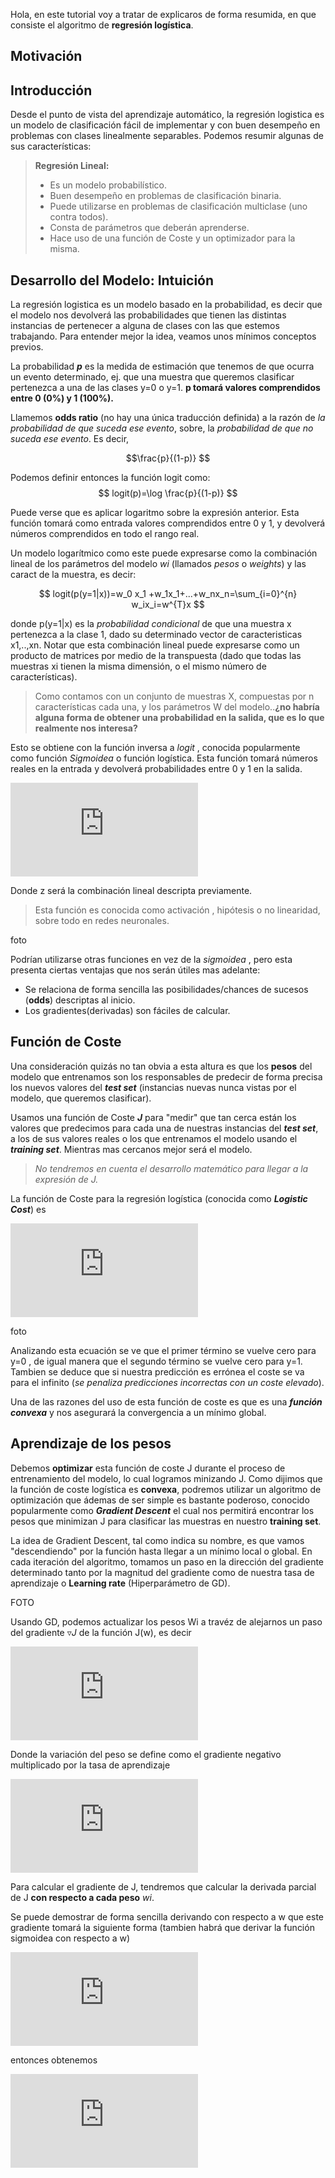 Hola, en este tutorial  voy a tratar de explicaros de forma resumida, en que consiste el algoritmo de **regresión logística**.


Motivación 
-------------

Introducción
-------------

Desde el punto de vista del aprendizaje automático, la regresión logistica es un modelo de clasificación fácil de implementar y con buen desempeño en problemas con clases linealmente separables. Podemos resumir algunas de sus características:


> **Regresión Lineal:**
> 
> - Es un modelo probabilístico.
> - Buen desempeño en problemas de clasificación binaria.
> - Puede utilizarse en problemas de clasificación multiclase (uno contra todos).
> - Consta de parámetros que deberán aprenderse.
> - Hace uso de una función de Coste y un optimizador para la misma.

Desarrollo del Modelo: Intuición 
-------------------

La regresión logistica es un modelo basado en la probabilidad, es decir que el modelo nos devolverá las probabilidades que tienen las distintas instancias de pertenecer a alguna de clases con las que estemos trabajando. Para entender mejor la idea, veamos unos mínimos conceptos previos.

La probabilidad ***p*** es la medida de estimación que tenemos de que ocurra un evento determinado, ej. que una muestra que queremos clasificar pertenezca a una de las clases y=0 o y=1. 
**p tomará valores comprendidos entre 0 (0%) y 1 (100%).** 

Llamemos **odds ratio** (no hay una única traducción definida) a la razón de *la probabilidad de que suceda ese evento*, sobre, la *probabilidad de que no suceda ese evento*. Es decir,

$$\frac{p}{(1-p)}
$$

Podemos definir entonces la función logit como:
$$
logit(p)=\log \frac{p}{(1-p)}
$$

Puede verse que es aplicar logaritmo sobre la expresión anterior. Esta función tomará como entrada valores comprendidos entre 0 y 1, y devolverá números comprendidos en todo el rango real. 

Un modelo logarítmico como este puede expresarse como la combinación lineal de los parámetros del modelo *wi* (llamados *pesos* o *weights*)  y las caract de la muestra, es decir:

$$
logit(p(y=1|x))=w_0 x_1 +w_1x_1+...+w_nx_n=\sum_{i=0}^{n} w_ix_i=w^{T}x
$$

donde p(y=1|x) es la *probabilidad condicional* de que una muestra x pertenezca a la clase 1, dado su determinado vector de caracteristicas x1,..,xn. 
Notar que esta combinación lineal puede expresarse como un producto de matrices por medio de la transpuesta (dado que todas las muestras xi tienen la misma dimensión, o el mismo número de características).

> Como contamos con un conjunto de muestras X, compuestas por n características cada una, y los parámetros W del modelo..**¿no habría alguna forma de obtener una probabilidad en la salida, que es lo que realmente nos interesa?**

Esto se obtiene con la función inversa a *logit* , conocida popularmente como función *Sigmoidea* o función logística. Esta función tomará números reales en la entrada y devolverá probabilidades entre 0 y 1 en la salida.

![enter image description here](http://latex.codecogs.com/gif.latex?P%28y=1%7Cx%29=%5Csigma%20%28z%29=%5Cfrac%7B1%7D%7B1&plus;e%5E%7B-z%7D%7D)

Donde z será la combinación lineal descripta previamente. 

> Esta función es conocida como activación , hipótesis o no linearidad, sobre todo en redes neuronales.

foto

Podrían utilizarse otras funciones en vez de la *sigmoidea* , pero esta presenta ciertas ventajas que nos serán útiles mas adelante:

 - Se relaciona de forma sencilla las posibilidades/chances de sucesos (**odds**) descriptas al inicio.
 - Los gradientes(derivadas) son fáciles de calcular.

## Función de Coste ##

Una consideración quizás no tan obvia a esta altura es que los **pesos** del modelo que entrenamos son los responsables de predecir de forma precisa los nuevos valores del ***test set*** (instancias nuevas nunca vistas por el modelo, que queremos clasificar).

Usamos una función de Coste ***J***  para "medir" que tan cerca están los valores que predecimos para cada una de nuestras instancias del ***test set***, a los de sus valores reales o los que entrenamos el modelo usando el ***training set***. Mientras mas cercanos mejor será el modelo.

> *No tendremos en cuenta el desarrollo matemático para llegar a la expresión de J.*

La función de Coste para la regresión logística (conocida como ***Logistic Cost***) es 


 ![Coste logistico](http://latex.codecogs.com/gif.latex?J%28w%29%3D-%5Cfrac%7B1%7D%7Bm%7D%5Csum_%7Bi%3D1%7D%5E%7Bm%7D%5By%20%5Clog%20%28%5Csigma%20%28z%29%29&plus;%281-y%29%20%5Clog%20%281-%5Csigma%20%28z%29%29%5D)

foto

Analizando esta ecuación se ve que el primer término se vuelve cero para y=0 , de igual manera que el segundo término se vuelve cero para y=1. Tambien se deduce que si nuestra predicción es errónea el coste se va para el infinito (*se penaliza predicciones incorrectas con un coste elevado*).

Una de las razones del uso de esta función de coste es que es una ***función convexa*** y nos asegurará la convergencia a un mínimo global. 

## Aprendizaje de los pesos ##

Debemos **optimizar** esta función de coste J durante el proceso de entrenamiento del modelo, lo cual logramos minizando J. 
Como dijimos que la función de coste logística es **convexa**, podremos utilizar un algoritmo de optimización que ádemas de ser simple es bastante poderoso, conocido popularmente como ***Gradient Descent*** el cual nos permitirá encontrar los pesos que minimizan J para clasificar las muestras en nuestro **training set**.

La idea de Gradient Descent, tal como indica su nombre, es que vamos "descendiendo" por la función hasta llegar a un mínimo local o global. En cada iteración del algoritmo, tomamos un paso en la dirección del gradiente determinado tanto por la magnitud del gradiente como de nuestra tasa de aprendizaje o **Learning rate** (Hiperparámetro de GD).

 FOTO
 
 Usando GD, podemos actualizar los pesos Wi a travéz de alejarnos un paso del gradiente $\triangledown J$ de la función J(w), es decir

![Update Rule](http://latex.codecogs.com/gif.latex?w:=w&plus;%5CDelta%20w)  

Donde la variación del peso se define como el gradiente negativo multiplicado por la tasa de aprendizaje 

![variacion](http://latex.codecogs.com/gif.latex?%5CDelta%20w=-%5Calpha%20%5Cfrac%7B%5Cpartial%20J%7D%7B%5Cpartial%20w_%7Bi%7D%7D)

Para calcular el gradiente de J, tendremos que calcular la derivada parcial de J **con respecto a cada peso** *wi*.

Se puede demostrar de forma sencilla derivando con respecto a w que este gradiente tomará la siguiente forma (tambien habrá que derivar la función sigmoidea con respecto a w)

![derivada](http://latex.codecogs.com/gif.latex?%5Cfrac%7B%5Cpartial%20J%28w%29%7D%7B%5Cpartial%20w_%7Bi%7D%7D%3D%5Cfrac%7B1%7D%7Bm%7D%5Csum_%7Bi%3D1%7D%5E%7Bm%7D%28%5Csigma%20%28z%5Ei%29-y%5Ei%29%29x%5E%7Bi%7D)

entonces obtenemos 

![enter image description here](http://latex.codecogs.com/gif.latex?w%3A%3Dw-%5Cfrac%7B%5Calpha%20%7D%7Bm%7D%5Csum_%7Bi%3D1%7D%5E%7Bm%7D%28%5Csigma%20%28z%5Ei%29-y%5Ei%29%29x%5E%7Bi%7D)



